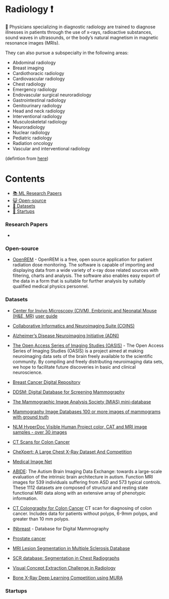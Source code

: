 # Radiology :heavy_exclamation_mark:

:bookmark: Physicians specializing in diagnostic radiology are trained to diagnose illnesses in patients through the use of x-rays, radioactive substances, sound waves in ultrasounds, or the body’s natural magnetism in magnetic resonance images (MRIs).

They can also pursue a subspecialty in the following areas:

* Abdominal radiology
* Breast imaging
* Cardiothoracic radiology
* Cardiovascular radiology
* Chest radiology
* Emergency radiology
* Endovascular surgical neuroradiology
* Gastrointestinal radiology
* Genitourinary radiology
* Head and neck radiology
* Interventional radiology
* Musculoskeletal radiology
* Neuroradiology
* Nuclear radiology
* Pediatric radiology
* Radiation oncology
* Vascular and interventional radiology

(defintion from [here](https://www.sgu.edu/blog/medical/ultimate-list-of-medical-specialties/))


# Contents 
- [:books: ML Research Papers](#research-papers)
- [:smiley_cat: Open-source](#open-source)
- [:notebook: Datasets](#datasets)
- [:eyes: Startups](#startups)

### Research Papers
- 
### Open-source
- [OpenREM](https://bitbucket.org/openrem/openrem/src/develop/) - OpenREM is a free, open source application for patient radiation dose monitoring. The software is capable of importing and displaying data from a wide variety of x-ray dose related sources with filtering, charts and analysis. The software also enables easy export of the data in a form that is suitable for further analysis by suitably qualified medical physics personnel.
### Datasets
- [Center for Invivo Microscopy (CIVM), Embrionic and Neonatal Mouse (H&E, MR)](http://www.civm.duhs.duke.edu/devatlas/)
[user guide](http://www.civm.duhs.duke.edu/devatlas/UserGuide.pdf)

- [Collaborative Informatics and Neuroimaging Suite (COINS)](https://portal.mrn.org/micis/index.php?subsite=dx)

- [Alzheimer’s Disease Neuroimaging Initiative (ADNI)](http://adni.loni.ucla.edu/)

- [The Open Access Series of Imaging Studies (OASIS)](http://www.oasis-brains.org/) - The Open Access Series of Imaging Studies (OASIS) is a project aimed at making neuroimaging data sets of the brain freely available to the scientific community. By compiling and freely distributing neuroimaging data sets, we hope to facilitate future discoveries in basic and clinical neuroscience.

- [Breast Cancer Digital Repository](https://bcdr.eu/)

- [DDSM: Digital Database for Screening Mammography](http://marathon.csee.usf.edu/Mammography/Database.html)

- [The Mammographic Image Analysis Society (MIAS) mini-database](http://peipa.essex.ac.uk/info/mias.html)

- [Mammography Image Databases 100 or more images of mammograms with ground truth](http://marathon.csee.usf.edu/Mammography/Database.html)

- [NLM HyperDoc Visible Human Project color, CAT and MRI image samples - over 30 images](http://www.nlm.nih.gov/research/visible/visible_human.html)

- [CT Scans for Colon Cancer](https://wiki.cancerimagingarchive.net/display/Public/CT+COLONOGRAPHY#e88604ec5c654f60a897fa77906f88a6)

- [CheXpert: A Large Chest X-Ray Dataset And Competition](https://stanfordmlgroup.github.io/competitions/chexpert/)

- [Medical Image Net](http://langlotzlab.stanford.edu/projects/medical-image-net/)

- [ABIDE](http://fcon_1000.projects.nitrc.org/indi/abide/): The Autism Brain Imaging Data Exchange: towards a large-scale evaluation of the intrinsic brain architecture in autism. Function MRI images for 539 individuals suffering from ASD and 573 typical controls. These 1112 datasets are composed of structural and resting state functional MRI data along with an extensive array of phenotypic information.

- [CT Colongraphy for Colon Cancer](https://wiki.cancerimagingarchive.net/display/Public/CT+COLONOGRAPHY#dc149b9170f54aa29e88f1119e25ba3e) CT scan for diagnosing of colon cancer. Includes data for patients without polyps, 6-9mm polyps, and greater than 10 mm polyps.

- [INbreast](http://medicalresearch.inescporto.pt/breastresearch/index.php/Get_INbreast_Database) - Database for Digital Mammography

- [Prostate cancer](http://i2cvb.github.io/)

- [MRI Lesion Segmentation in Multiple Sclerosis Database](http://www.ehealthlab.cs.ucy.ac.cy/index.php/facilities/32-software/218-datasets)

- [SCR database: Segmentation in Chest Radiographs](http://www.isi.uu.nl/Research/Databases/SCR/)

- [Visual Concept Extraction Challenge in Radiology ](http://www.visceral.eu/)

- [Bone X-Ray Deep Learning Competition using MURA](https://stanfordmlgroup.github.io/competitions/mura/)

### Startups
